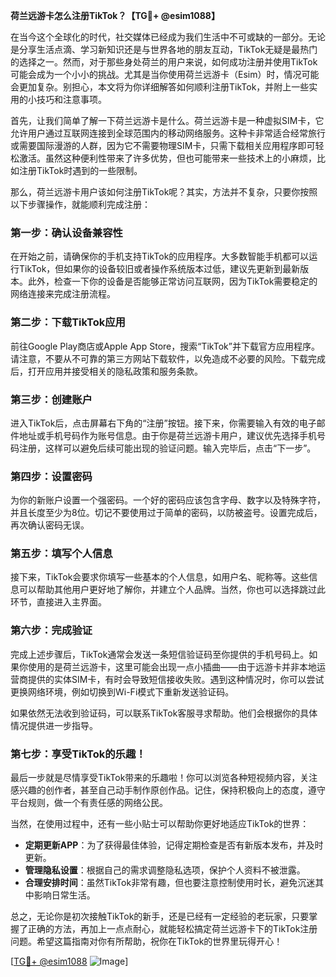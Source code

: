 **荷兰远游卡怎么注册TikTok？【TG💪+ @esim1088】**

在当今这个全球化的时代，社交媒体已经成为我们生活中不可或缺的一部分。无论是分享生活点滴、学习新知识还是与世界各地的朋友互动，TikTok无疑是最热门的选择之一。然而，对于那些身处荷兰的用户来说，如何成功注册并使用TikTok可能会成为一个小小的挑战。尤其是当你使用荷兰远游卡（Esim）时，情况可能会更加复杂。别担心，本文将为你详细解答如何顺利注册TikTok，并附上一些实用的小技巧和注意事项。

首先，让我们简单了解一下荷兰远游卡是什么。荷兰远游卡是一种虚拟SIM卡，它允许用户通过互联网连接到全球范围内的移动网络服务。这种卡非常适合经常旅行或需要国际漫游的人群，因为它不需要物理SIM卡，只需下载相关应用程序即可轻松激活。虽然这种便利性带来了许多优势，但也可能带来一些技术上的小麻烦，比如注册TikTok时遇到的一些限制。

那么，荷兰远游卡用户该如何注册TikTok呢？其实，方法并不复杂，只要你按照以下步骤操作，就能顺利完成注册：

### 第一步：确认设备兼容性

在开始之前，请确保你的手机支持TikTok的应用程序。大多数智能手机都可以运行TikTok，但如果你的设备较旧或者操作系统版本过低，建议先更新到最新版本。此外，检查一下你的设备是否能够正常访问互联网，因为TikTok需要稳定的网络连接来完成注册流程。

### 第二步：下载TikTok应用

前往Google Play商店或Apple App Store，搜索“TikTok”并下载官方应用程序。请注意，不要从不可靠的第三方网站下载软件，以免造成不必要的风险。下载完成后，打开应用并接受相关的隐私政策和服务条款。

### 第三步：创建账户

进入TikTok后，点击屏幕右下角的“注册”按钮。接下来，你需要输入有效的电子邮件地址或手机号码作为账号信息。由于你是荷兰远游卡用户，建议优先选择手机号码注册，这样可以避免后续可能出现的验证问题。输入完毕后，点击“下一步”。

### 第四步：设置密码

为你的新账户设置一个强密码。一个好的密码应该包含字母、数字以及特殊字符，并且长度至少为8位。切记不要使用过于简单的密码，以防被盗号。设置完成后，再次确认密码无误。

### 第五步：填写个人信息

接下来，TikTok会要求你填写一些基本的个人信息，如用户名、昵称等。这些信息可以帮助其他用户更好地了解你，并建立个人品牌。当然，你也可以选择跳过此环节，直接进入主界面。

### 第六步：完成验证

完成上述步骤后，TikTok通常会发送一条短信验证码至你提供的手机号码上。如果你使用的是荷兰远游卡，这里可能会出现一点小插曲——由于远游卡并非本地运营商提供的实体SIM卡，有时会导致短信接收失败。遇到这种情况时，你可以尝试更换网络环境，例如切换到Wi-Fi模式下重新发送验证码。

如果依然无法收到验证码，可以联系TikTok客服寻求帮助。他们会根据你的具体情况提供进一步指导。

### 第七步：享受TikTok的乐趣！

最后一步就是尽情享受TikTok带来的乐趣啦！你可以浏览各种短视频内容，关注感兴趣的创作者，甚至自己动手制作原创作品。记住，保持积极向上的态度，遵守平台规则，做一个有责任感的网络公民。

当然，在使用过程中，还有一些小贴士可以帮助你更好地适应TikTok的世界：

- **定期更新APP**：为了获得最佳体验，记得定期检查是否有新版本发布，并及时更新。
- **管理隐私设置**：根据自己的需求调整隐私选项，保护个人资料不被泄露。
- **合理安排时间**：虽然TikTok非常有趣，但也要注意控制使用时长，避免沉迷其中影响日常生活。

总之，无论你是初次接触TikTok的新手，还是已经有一定经验的老玩家，只要掌握了正确的方法，再加上一点点耐心，就能轻松搞定荷兰远游卡下的TikTok注册问题。希望这篇指南对你有所帮助，祝你在TikTok的世界里玩得开心！

[[TG💪+ @esim1088](https://t.me/s/esim1088) ![Image](https://i.postimg.cc/4NQfJmqS/Snipaste-2025-05-13-00-14-12.png)]